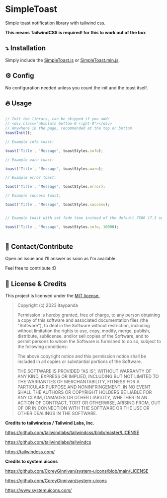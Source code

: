# SimpleToast

Simple toast notification library with tailwind css.

**This means TailwindCSS is required! for this to work out of the box**

## :arrow_heading_down: Installation

Simply include the [SimpleToast.js](./SimpleToast.js) or [SimpleToast.min.js](./SimpleToast.min.js).

## :gear: Config

No configuration needed unless you count the init and the toast itself.

## :fire: Usage

```javascript

// Init the library, can be skipped if you add:
// <div class="absolute bottom-0 right-0"></div>
// Anywhere in the page, recommended at the top or bottom
toastInit();

// Example info toast:

toast('Title', 'Message', toastStyles.info);

// Example warn toast:

toast('Title', 'Message', toastStyles.warn);

// Example error toast:

toast('Title', 'Message', toastStyles.error);

// Example success toast:

toast('Title', 'Message', toastStyles.success);


// Example toast with set fade time instead of the default 7500 (7.5 seconds):

toast('Title', 'Message', toastStyles.info, 10000);



```

## :wave: Contact/Contribute

Open an issue and I'll answer as soon as I'm available.

Feel free to contribute :D

## :page_with_curl: License & Credits

This project is licensed under the [MIT license.](./LICENSE)

>Copyright (c) 2023 itaypanda
>
> Permission is hereby granted, free of charge, to any person obtaining a copy of this software and associated documentation files (the "Software"), to deal in the Software without restriction, including without limitation the rights to use, copy, modify, merge, publish, distribute, sublicense, and/or sell copies of the Software, and to permit persons to whom the Software is furnished to do so, subject to the following conditions:
> 
> The above copyright notice and this permission notice shall be included in all copies or substantial portions of the Software.
> 
> THE SOFTWARE IS PROVIDED "AS IS", WITHOUT WARRANTY OF ANY KIND, EXPRESS OR IMPLIED, INCLUDING BUT NOT LIMITED TO THE WARRANTIES OF MERCHANTABILITY, FITNESS FOR A PARTICULAR PURPOSE AND NONINFRINGEMENT. IN NO EVENT SHALL THE AUTHORS OR COPYRIGHT HOLDERS BE LIABLE FOR ANY CLAIM, DAMAGES OR OTHER LIABILITY, WHETHER IN AN ACTION OF CONTRACT, TORT OR OTHERWISE, ARISING FROM, OUT OF OR IN CONNECTION WITH THE SOFTWARE OR THE USE OR OTHER DEALINGS IN THE SOFTWARE.

**Credits to tailwindcss / Tailwind Labs, Inc.**

https://github.com/tailwindlabs/tailwindcss/blob/master/LICENSE 

https://github.com/tailwindlabs/tailwindcs

https://tailwindcss.com/

**Credits to system uicons**

https://github.com/CoreyGinnivan/system-uicons/blob/main/LICENSE

https://github.com/CoreyGinnivan/system-uicons

https://www.systemuicons.com/
